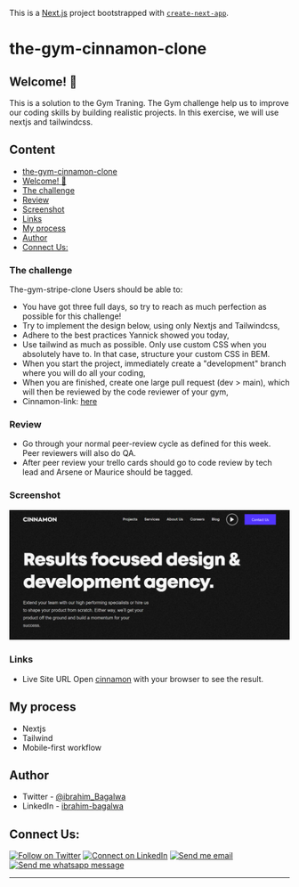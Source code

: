 This is a [Next.js](https://nextjs.org/) project bootstrapped with [`create-next-app`](https://github.com/vercel/next.js/tree/canary/packages/create-next-app).

# the-gym-cinnamon-clone

## Welcome! 👋

This is a solution to the Gym Traning. The Gym challenge help us to improve our coding skills by building realistic projects.
In this exercise, we will use nextjs and tailwindcss.

## Content

- [the-gym-cinnamon-clone](#the-gym-cinnamon-clonet)
- [Welcome! 👋](#welcome)
- [The challenge](#the-challenge)
- [Review](#challenge)
- [Screenshot](#screenshot)
- [Links](#links)
- [My process](#my-process)
- [Author](#author)
- [Connect Us:](#connect-us)

### The challenge

The-gym-stripe-clone
Users should be able to:

- You have got three full days, so try to reach as much perfection as possible for this challenge!
- Try to implement the design below, using only Nextjs and Tailwindcss,
- Adhere to the best practices Yannick showed you today,
- Use tailwind as much as possible. Only use custom CSS when you absolutely have to. In that case, structure your custom CSS in BEM.
- When you start the project, immediately create a "development" branch where you will do all your coding,
- When you are finished, create one large pull request (dev > main), which will then be reviewed by the code reviewer of your gym,
- Cinnamon-link: [here](https://cinnamon.agency/)

### Review

- Go through your normal peer-review cycle as defined for this week. Peer reviewers will also do QA.
- After peer review your trello cards should go to code review by tech lead and Arsene or Maurice should be tagged.

### Screenshot

![the-gym-cinnamon-clone - desktop-page](./public/home-page.PNG)

### Links

- Live Site URL Open [cinnamon](https://the-gym-cinnamon-clone-omega.vercel.app/) with your browser to see the result.

## My process

- Nextjs
- Tailwind
- Mobile-first workflow

## Author

- Twitter - [@ibrahim_Bagalwa](https://twitter.com/ibrahim_Bagalwa)
- LinkedIn - [ibrahim-bagalwa](https://www.linkedin.com/in/IbrahimBagalwa)

## Connect Us:

<p align="left">

[![Follow on Twitter](https://img.shields.io/badge/--twitter?label=Twitter&logo=Twitter&style=social)](https://twitter.com/ibrahim_Bagalwa) [![Connect on LinkedIn](https://img.shields.io/badge/--linkedin?label=LinkedIn&logo=LinkedIn&style=social)](https://www.linkedin.com/in/IbrahimBagalwa) [![Send me email](https://img.shields.io/badge/--gmail?label=Gmail&logo=Gmail&style=social)](mailto:bagmurhulaibrahim@gmail.com) [![Send me whatsapp message ](https://img.shields.io/badge/--whatsapp?label=Whatsapp&logo=Whatsapp&style=social)](+243971004914)

---

</p>
